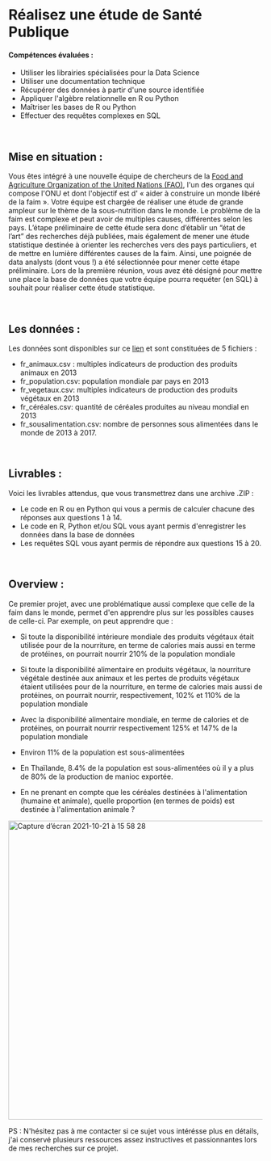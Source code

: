 # Réalisez une étude de Santé Publique


#### Compétences évaluées : 

  - Utiliser les librairies spécialisées pour la Data Science
  - Utiliser une documentation technique
  - Récupérer des données à partir d'une source identifiée
  - Appliquer l'algèbre relationnelle en R ou Python
  - Maîtriser les bases de R ou Python
  - Effectuer des requêtes complexes en SQL

<br> 

## Mise en situation : 

Vous êtes intégré à une nouvelle équipe de chercheurs de la [Food and Agriculture Organization of the United Nations (FAO)](https://fr.wikipedia.org/wiki/Organisation_des_Nations_unies_pour_l%27alimentation_et_l%27agriculture), l'un des organes qui compose l'ONU et dont l'objectif est d' « aider à construire un monde libéré de la faim ».
Votre équipe est chargée de réaliser une étude de grande ampleur sur le thème de la sous-nutrition dans le monde.
Le problème de la faim est complexe et peut avoir de multiples causes, différentes selon les pays. L’étape préliminaire de cette étude sera donc d’établir un “état de l’art” des recherches déjà publiées, mais également de mener une étude statistique destinée à orienter les recherches vers des pays particuliers, et de mettre en lumière différentes causes de la faim. Ainsi, une poignée de data analysts (dont vous !) a été sélectionnée pour mener cette étape préliminaire. Lors de la première réunion, vous avez été désigné pour mettre une place la base de données que votre équipe pourra requéter (en SQL) à souhait pour réaliser cette étude statistique.
 
<br> 

## Les données : 

Les données sont disponibles sur ce [lien](https://s3-eu-west-1.amazonaws.com/static.oc-static.com/prod/courses/files/Parcours+Data+Analyst/Projet+4/FAO_2013_fr.zip) et sont constituées de 5 fichiers :
  - fr_animaux.csv : multiples indicateurs de production des produits animaux en 2013
  - fr_population.csv: population mondiale par pays en 2013
  - fr_vegetaux.csv: multiples indicateurs de production des produits végétaux en 2013
  - fr_céréales.csv: quantité de céréales produites au niveau mondial en 2013    
  - fr_sousalimentation.csv: nombre de personnes sous alimentées dans le monde de 2013 à 2017.

<br>

## Livrables : 

Voici les livrables attendus, que vous transmettrez dans une archive .ZIP :
  - Le code en R ou en Python qui vous a permis de calculer chacune des réponses aux questions 1 à 14.
  - Le code en R, Python et/ou SQL vous ayant permis d'enregistrer les données dans la base de données
  - Les requêtes SQL vous ayant permis de répondre aux questions 15 à 20. 

<br>

## Overview : 

  Ce premier projet, avec une problématique aussi complexe que celle de la faim dans le monde, permet d'en apprendre plus sur les possibles causes de celle-ci. Par exemple, on peut apprendre que : 
  
   - Si toute la disponibilité intérieure mondiale des produits végétaux était utilisée pour de la nourriture, en terme de calories mais aussi en terme de                 protéines, on pourrait nourrir 210% de la population mondiale
      
   - Si toute la disponibilité alimentaire en produits végétaux, la nourriture végétale destinée aux animaux et les pertes de produits végétaux étaient utilisées pour de la nourriture, en terme de calories mais aussi de protéines, on pourrait nourrir, respectivement, 102% et 110% de la population mondiale
      
   - Avec la disponibilité alimentaire mondiale, en terme de calories et de protéines, on pourrait nourrir respectivement 125% et 147% de la population mondiale
      
   - Environ 11% de la population est sous-alimentées
      
   - En Thaïlande, 8.4% de la population est sous-alimentées où il y a plus de 80% de la production de manioc exportée. 

   - En ne prenant en compte que les céréales destinées à l'alimentation (humaine et animale), quelle proportion (en termes de poids) est destinée à l'alimentation animale ?

<img width="592" alt="Capture d’écran 2021-10-21 à 15 58 28" src="https://user-images.githubusercontent.com/45063193/138293163-04ea62fa-6b56-4c37-bbaa-62a812996642.png">


PS : N'hésitez pas à me contacter si ce sujet vous intérésse plus en détails, j'ai conservé plusieurs ressources assez instructives et passionnantes lors de mes recherches sur ce projet. 

  

